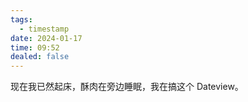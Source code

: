 ```yaml
---
tags:
  - timestamp
date: 2024-01-17
time: 09:52
dealed: false
---
```


现在我已然起床，酥肉在旁边睡眠，我在搞这个 Dateview。

